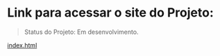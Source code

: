 <h1>Link para acessar o site do Projeto: </h1>

> Status do Projeto: Em desenvolvimento.

<a href="https://bruno-f-a-felix.github.io/Ambiente-de-Aprendizado/Alura%20Cursos/0%20-%20Front-End/JavaScript/" target="_blank">index.html</a>